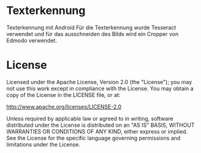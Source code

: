 # Texterkennung
Texterkennung mit Android
Für die Texterkennung wurde Tesseract verwendet und für das ausschneiden des Bilds wird ein Cropper von Edmodo verwendet.
# License
Licensed under the Apache License, Version 2.0 (the "License"); you may not use this work except in compliance with the License. You may obtain a copy of the License in the LICENSE file, or at:

http://www.apache.org/licenses/LICENSE-2.0

Unless required by applicable law or agreed to in writing, software distributed under the License is distributed on an "AS IS" BASIS, WITHOUT WARRANTIES OR CONDITIONS OF ANY KIND, either express or implied. See the License for the specific language governing permissions and limitations under the License.
